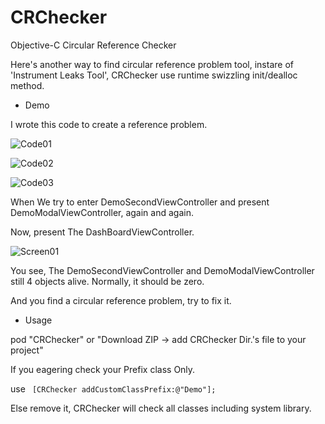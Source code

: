 CRChecker
=========

Objective-C Circular Reference Checker

Here's another way to find circular reference problem tool, instare of 'Instrument Leaks Tool', CRChecker use runtime swizzling init/dealloc method.

* Demo

I wrote this code to create a reference problem.

![Code01](https://github.com/duowan/CRChecker/raw/master/ReadmeResource/DemoCode01.png)

![Code02](https://github.com/duowan/CRChecker/raw/master/ReadmeResource/DemoCode02.png)

![Code03](https://github.com/duowan/CRChecker/raw/master/ReadmeResource/DemoCode03.png)

When We try to enter DemoSecondViewController and present DemoModalViewController, again and again.

Now, present The DashBoardViewController.

![Screen01](https://github.com/duowan/CRChecker/raw/master/ReadmeResource/DemoScreen01.png)

You see, The DemoSecondViewController and DemoModalViewController still 4 objects alive. Normally, it should be zero.

And you find a circular reference problem, try to fix it.

* Usage

pod "CRChecker" or "Download ZIP -> add CRChecker Dir.'s file to your project"

If you eagering check your Prefix class Only.

use ` [CRChecker addCustomClassPrefix:@"Demo"];`

Else remove it, CRChecker will check all classes including system library.
